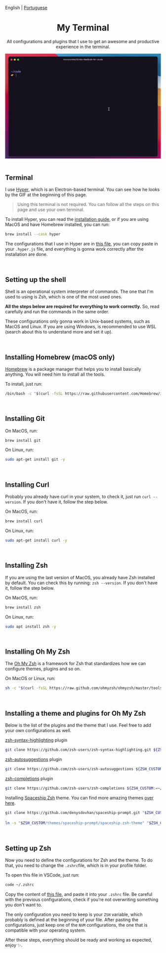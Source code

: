 English | [Portuguese](/README-pt.md)

<div align="center">
  <h1>My Terminal</h1>
  <p>All configurations and plugins that I use to get an awesome and productive experience in the terminal.</p>
  <img src="/.github/demonstration.gif" alt="Demonstration of terminal interactions">
  <br>
  <br>
</div>

## Terminal
I use [Hyper](https://hyper.is), which is an Electron-based terminal. You can see how he looks by the GIF at the beginning of this page.

> Using this terminal is not required. You can follow all the steps on this page and use your own terminal.

To install Hyper, you can read the [installation guide](https://hyper.is/#installation), or if you are using MacOS and have Homebrew installed, you can run:

```bash
brew install --cask hyper
```

The configurations that I use in Hyper are in [this file](/hyper-configuration.js), you can copy paste in your `.hyper.js` file, and everything is gonna work correctly after the installation are done.

<br>

## Setting up the shell
Shell is an operational system interpreter of commands. The one that I'm used to using is Zsh, which is one of the most used ones.

**All the steps below are required for everything to work correctly.** So, read carefully and run the commands in the same order.

These configurations only gonna work in Unix-based systems, such as MacOS and Linux. If you are using Windows, is recommended to use WSL (search about this to understand more and set it up).

<br>

## Installing Homebrew (macOS only)
[Homebrew](https://brew.sh) is a package manager that helps you to install basically anything. You will need him to install all the tools.

To install, just run:
```bash
/bin/bash -c "$(curl -fsSL https://raw.githubusercontent.com/Homebrew/install/HEAD/install.sh)"
```

<br>

## Installing Git
On MacOS, run:
```bash
brew install git
```

On Linux, run:
```bash
sudo apt-get install git -y
```

<br>

## Installing Curl
Probably you already have curl in your system, to check it, just run `curl --version`. If you don't have it, follow the step below.

On MacOS, run:
```bash
brew install curl
```

On Linux, run:
```bash
sudo apt-get install curl -y
```

<br>

## Installing Zsh
If you are using the last version of MacOS, you already have Zsh installed by default. You can check this by running: `zsh --version`. If you don't have it, follow the step below.

On MacOS, run:
```bash
brew install zsh
```

On Linux, run:
```bash
sudo apt install zsh -y
```

<br>

## Installing Oh My Zsh
The [Oh My Zsh](https://ohmyz.sh) is a framework for Zsh that standardizes how we can configure themes, plugins and so on.

On MacOS or Linux, run:
```bash
sh -c "$(curl -fsSL https://raw.github.com/ohmyzsh/ohmyzsh/master/tools/install.sh)"
```

<br>

## Installing a theme and plugins for Oh My Zsh
Below is the list of the plugins and the theme that I use. Feel free to add your own configurations as well.

[zsh-syntax-highlighting](https://github.com/zsh-users/zsh-syntax-highlighting) plugin
```bash
git clone https://github.com/zsh-users/zsh-syntax-highlighting.git ${ZSH_CUSTOM:-~/.oh-my-zsh/custom}/plugins/zsh-syntax-highlighting
```

[zsh-autosuggestions](https://github.com/zsh-users/zsh-autosuggestions) plugin
```bash
git clone https://github.com/zsh-users/zsh-autosuggestions ${ZSH_CUSTOM:-~/.oh-my-zsh/custom}/plugins/zsh-autosuggestions
```

[zsh-completions](https://github.com/zsh-users/zsh-completions) plugin
```bash
git clone https://github.com/zsh-users/zsh-completions ${ZSH_CUSTOM:=~/.oh-my-zsh/custom}/plugins/zsh-completions
```

Installing [Spaceship Zsh](https://github.com/denysdovhan/spaceship-prompt) theme. You can find more amazing themes [over here](https://github.com/ohmyzsh/ohmyzsh/wiki/Themes).
```bash
git clone https://github.com/denysdovhan/spaceship-prompt.git "$ZSH_CUSTOM/themes/spaceship-prompt"

ln -s "$ZSH_CUSTOM/themes/spaceship-prompt/spaceship.zsh-theme" "$ZSH_CUSTOM/themes/spaceship.zsh-theme"
```

<br>

## Setting up Zsh
Now you need to define the configurations for Zsh and the theme. To do that, you need to change the `.zshrc`file, which is in your profile folder.

To open this file in VSCode, just run:
```bash
code ~/.zshrc
```

Copy the content of [this file](/zshrc-configurations.txt), and paste it into your `.zshrc` file. Be careful with the previous configurations, check if you're not overwriting something you don't want to.

The only configuration you need to keep is your `ZSH` variable, which probably is defined at the beginning of your file. After pasting the configurations, just keep one of the `NVM` configurations, the one that is compatible with your operating system.

After these steps, everything should be ready and working as expected, enjoy ✨.
